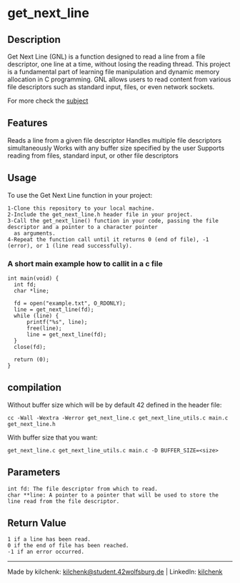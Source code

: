 # get_next_line

## Description

  Get Next Line (GNL) is a function designed to read a line from a file descriptor, one line at a time, without losing 
  the reading thread. This project is a fundamental part of learning file manipulation and dynamic memory allocation 
  in C programming. GNL allows users to read content from various file descriptors such as standard input, files, or 
  even network sockets.

For more check the [subject](subject.pdf)

## Features

  Reads a line from a given file descriptor
  Handles multiple file descriptors simultaneously
  Works with any buffer size specified by the user
  Supports reading from files, standard input, or other file descriptors


## Usage
  To use the Get Next Line function in your project:
  
    1-Clone this repository to your local machine.
    2-Include the get_next_line.h header file in your project.
    3-Call the get_next_line() function in your code, passing the file descriptor and a pointer to a character pointer
      as arguments. 
    4-Repeat the function call until it returns 0 (end of file), -1 (error), or 1 (line read successfully).


### A short main example how to callit in a c file

    int main(void) {
      int fd;
      char *line;

      fd = open("example.txt", O_RDONLY);
      line = get_next_line(fd);
      while (line) {
          printf("%s", line);
          free(line);
          line = get_next_line(fd);
      }
      close(fd);

      return (0);
    }

## compilation
  
  Without buffer size which will be by default 42 defined in the header file:

    cc -Wall -Wextra -Werror get_next_line.c get_next_line_utils.c main.c get_next_line.h
  
  With buffer size that you want:
  
    get_next_line.c get_next_line_utils.c main.c -D BUFFER_SIZE=<size>

## Parameters

    int fd: The file descriptor from which to read.
    char **line: A pointer to a pointer that will be used to store the line read from the file descriptor.


## Return Value

    1 if a line has been read.
    0 if the end of file has been reached.
    -1 if an error occurred.
    
---
Made by kilchenk: kilchenk@student.42wolfsburg.de | LinkedIn: [kilchenk](https://www.linkedin.com/in/kyrylo-ilchenko/)

